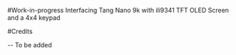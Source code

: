#Work-in-progress
Interfacing Tang Nano 9k with ili9341 TFT OLED Screen and a 4x4 keypad

#Credits

 -- To be added